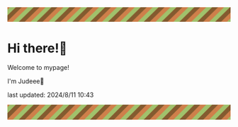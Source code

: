 <!-- Header image -->
<img src="./pokemon/pokemon_34.png" width="1000">

# Hi there!👋

Welcome to mypage!

I'm Judeee🐷

last updated: 2024/8/11 10:43

<!-- Footer image -->
<img src="./pokemon/pokemon_34.png" width="1000">
